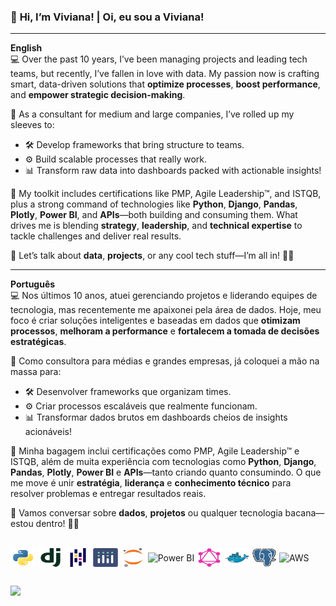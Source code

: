 ### 🌟 **Hi, I’m Viviana! | Oi, eu sou a Viviana!**

---

**English**  
💻 Over the past 10 years, I’ve been managing projects and leading tech teams, but recently, I’ve fallen in love with data. My passion now is crafting smart, data-driven solutions that **optimize processes**, **boost performance**, and **empower strategic decision-making**.  

🚀 As a consultant for medium and large companies, I’ve rolled up my sleeves to:  
- 🛠️ Develop frameworks that bring structure to teams.  
- ⚙️ Build scalable processes that really work.  
- 📊 Transform raw data into dashboards packed with actionable insights!  

💼 My toolkit includes certifications like PMP, Agile Leadership™, and ISTQB, plus a strong command of technologies like **Python**, **Django**, **Pandas**, **Plotly**, **Power BI**, and **APIs**—both building and consuming them. What drives me is blending **strategy**, **leadership**, and **technical expertise** to tackle challenges and deliver real results.  

💬 Let’s talk about **data**, **projects**, or any cool tech stuff—I’m all in! 🚀✨  

---

**Português**  
💻 Nos últimos 10 anos, atuei gerenciando projetos e liderando equipes de tecnologia, mas recentemente me apaixonei pela área de dados. Hoje, meu foco é criar soluções inteligentes e baseadas em dados que **otimizam processos**, **melhoram a performance** e **fortalecem a tomada de decisões estratégicas**.  

🚀 Como consultora para médias e grandes empresas, já coloquei a mão na massa para:  
- 🛠️ Desenvolver frameworks que organizam times.  
- ⚙️ Criar processos escaláveis que realmente funcionam.  
- 📊 Transformar dados brutos em dashboards cheios de insights acionáveis!  

💼 Minha bagagem inclui certificações como PMP, Agile Leadership™ e ISTQB, além de muita experiência com tecnologias como **Python**, **Django**, **Pandas**, **Plotly**, **Power BI** e **APIs**—tanto criando quanto consumindo. O que me move é unir **estratégia**, **liderança** e **conhecimento técnico** para resolver problemas e entregar resultados reais.  

💬 Vamos conversar sobre **dados**, **projetos** ou qualquer tecnologia bacana—estou dentro! 🚀✨

<div style="display: inline_block"><br>
  <img align="center" alt="Python" height="30" width="40" src="https://raw.githubusercontent.com/devicons/devicon/master/icons/python/python-original.svg">
  <img align="center" alt="Django" height="30" width="40" src="https://raw.githubusercontent.com/devicons/devicon/master/icons/django/django-plain.svg">
  <img align="center" alt="Pandas" height="30" width="40" src="https://github.com/devicons/devicon/blob/master/icons/pandas/pandas-original.svg">
  <img align="center" alt="Plotly" height="30" width="40" src="https://raw.githubusercontent.com/devicons/devicon/master/icons/plotly/plotly-original.svg">
  <img align="center" alt="Jupyter" height="30" width="40" src="https://raw.githubusercontent.com/devicons/devicon/master/icons/jupyter/jupyter-original.svg">
  <img align="center" alt="Power BI" height="30" width="40" src="https://upload.wikimedia.org/wikipedia/commons/c/cf/New_Power_BI_Logo.svg">
  <img align="center" alt="APIs" height="30" width="40" src="https://raw.githubusercontent.com/devicons/devicon/master/icons/graphql/graphql-plain.svg">
  <img align="center" alt="Docker" height="30" width="40" src="https://raw.githubusercontent.com/devicons/devicon/master/icons/docker/docker-original.svg">
  <img align="center" alt="PostgreSQL" height="30" width="40" src="https://raw.githubusercontent.com/devicons/devicon/master/icons/postgresql/postgresql-original.svg">
  <img align="center" alt="AWS" height="30" width="40" src="https://upload.wikimedia.org/wikipedia/commons/9/93/Amazon_Web_Services_Logo.svg">


</div>


  
  ##
 
<div> 
  <a href="https://www.linkedin.com/in/viviana-de-oliveira-90b04422/" target="_blank"><img src="https://img.shields.io/badge/-LinkedIn-%230077B5?style=for-the-badge&logo=linkedin&logoColor=white" target="_blank"></a> 
</div>
